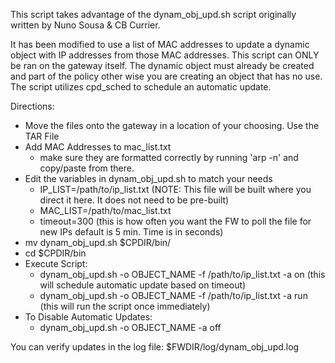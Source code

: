 This script takes advantage of the dynam_obj_upd.sh script originally written by Nuno Sousa & CB Currier.

It has been modified to use a list of MAC addresses to update a dynamic object with IP addresses from those MAC addresses. This script can ONLY be ran on the gateway itself. The dynamic object must already be created and part of the policy other wise you are creating an object that has no use. The script utilizes cpd_sched to schedule an automatic update.

Directions:
  - Move the files onto the gateway in a location of your choosing. Use the TAR File
  - Add MAC Addresses to mac_list.txt
    - make sure they are formatted correctly by running 'arp -n' and copy/paste from there.
  - Edit the variables in dynam_obj_upd.sh to match your needs
    - IP_LIST=/path/to/ip_list.txt (NOTE: This file will be built where you direct it here. It does not need to be pre-built)
    - MAC_LIST=/path/to/mac_list.txt
    - timeout=300  (this is how often you want the FW to poll the file for new IPs default is 5 min. Time is in seconds)
  - mv dynam_obj_upd.sh $CPDIR/bin/
  - cd $CPDIR/bin
  - Execute Script:
      - dynam_obj_upd.sh -o OBJECT_NAME -f /path/to/ip_list.txt -a on   (this will schedule automatic update based on timeout)
      - dynam_obj_upd.sh -o OBJECT_NAME -f /path/to/ip_list.txt -a run  (this will run the script once immediately)
  - To Disable Automatic Updates:
      - dynam_obj_upd.sh -o OBJECT_NAME -a off

You can verify updates in the log file: $FWDIR/log/dynam_obj_upd.log
